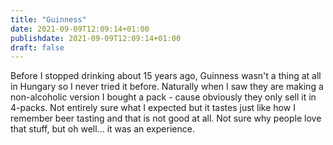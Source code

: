 ```yaml
---
title: "Guinness"
date: 2021-09-09T12:09:14+01:00
publishdate: 2021-09-09T12:09:14+01:00
draft: false
---
```


Before I stopped drinking about 15 years ago, Guinness wasn't a thing at all in Hungary so I never tried it before. Naturally when I saw they are making a non-alcoholic version I bought a pack - cause obviously they only sell it in 4-packs. Not entirely sure what I expected but it tastes just like how I remember beer tasting and that is not good at all. Not sure why people love that stuff, but oh well... it was an experience.

